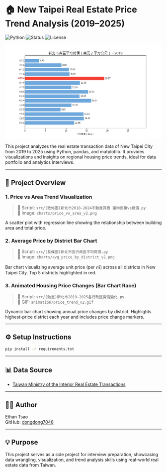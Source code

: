 # 🏠 New Taipei Real Estate Price Trend Analysis (2019–2025)

![Python](https://img.shields.io/badge/Python-3.10-blue)
![Status](https://img.shields.io/badge/Status-Active-brightgreen)
![License](https://img.shields.io/badge/License-MIT-lightgrey)


![Price Trend Animation](animation/price_trend.gif)

This project analyzes the real estate transaction data of New Taipei City from 2019 to 2025 using Python, pandas, and matplotlib. It provides visualizations and insights on regional housing price trends, ideal for data portfolio and analytics interviews.

---

## 📁 Project Overview

### 1. Price vs Area Trend Visualization
> 🔹 Script: `src/(散佈圖)新北市2018-2024不動產買賣 建物面積vs總價.py`  
> 🔹 Image: `charts/price_vs_area_v2.png`

A scatter plot with regression line showing the relationship between building area and total price.

### 2. Average Price by District Bar Chart
> 🔹 Script: `src/(長條圖)新北市各行政區平均房價.py`  
> 🔹 Image: `charts/avg_price_by_district_v2.png`

Bar chart visualizing average unit price (per ㎡) across all districts in New Taipei City. Top 5 districts highlighted in red.

### 3. Animated Housing Price Changes (Bar Chart Race)
> 🔹 Script: `src/(動畫)新北市2019-2025各行政區房價變化.py`  
> 🔹 GIF: `animation/price_trend_v2.gif`

Dynamic bar chart showing annual price changes by district. Highlights highest-price district each year and includes price change markers.

---

## ⚙️ Setup Instructions

```bash
pip install -r requirements.txt
```

---

## 📊 Data Source

- [Taiwan Ministry of the Interior Real Estate Transactions](https://data.ntpc.gov.tw/datasets/ACCE802D-58CC-4DFF-9E7A-9ECC517F78BE)

---

## 👨‍💻 Author

Ethan Tsao  
GitHub: [dongdong7048](https://github.com/dongdong7048)

---

## 💡 Purpose

This project serves as a side project for interview preparation, showcasing data wrangling, visualization, and trend analysis skills using real-world real estate data from Taiwan.

